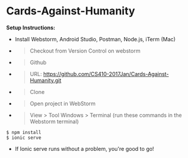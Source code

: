 # Cards-Against-Humanity

**Setup Instructions:**
* Install Webstorm, Android Studio, Postman, Node.js, iTerm (Mac)
* > Checkout from Version Control on webstorm
* > Github
* > URL: https://github.com/CS410-2017Jan/Cards-Against-Humanity.git
* > Clone
* > Open project in WebStorm
* > View > Tool Windows > Terminal (run these commands in the Webstorm terminal)
```
$ npm install
$ ionic serve
```
* If Ionic serve runs without a problem, you're good to go!
